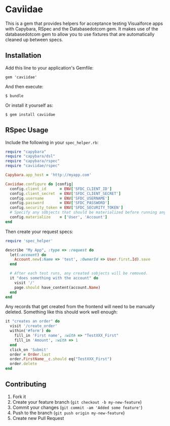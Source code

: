 # Caviidae

This is a gem that provides helpers for acceptance testing Visualforce apps
with Capybara, RSpec and the Databasedotcom gem. It makes use of the databasedotcom gem to allow you to use
fixtures that are automatically cleaned up between specs.

## Installation

Add this line to your application's Gemfile:

    gem 'caviidae'

And then execute:

    $ bundle

Or install it yourself as:

    $ gem install caviidae

## RSpec Usage

Include the following in your `spec_helper.rb`:

```ruby
require "capybara"
require "capybara/dsl"
require "capybara/rspec"
require "caviidae/rspec"

Capybara.app_host = 'http://myapp.com'

Caviidae.configure do |config|
  config.client_id      = ENV['SFDC_CLIENT_ID']
  config.client_secret  = ENV['SFDC_CLIENT_SECRET']
  config.username       = ENV['SFDC_USERNAME']
  config.password       = ENV['SFDC_PASSWORD']
  config.security_token = ENV['SFDC_SECURITY_TOKEN']
  # Specify any sObjects that should be materialized before running any tests.
  config.materialize    = ['User', 'Account']
end
```

Then create your request specs:

```ruby
require 'spec_helper'

describe "My App", :type => :request do
  let(:account) do
    Account.new(:Name => 'test', :OwnerId => User.first.Id).save
  end

  # After each test runs, any created sobjects will be removed.
  it "does something with the account" do
    visit '/'
    page.should have_content(account.Name)
  end
end
```

Any records that get created from the frontend will need to be manually
deleted. Something like this should work well enough:

```ruby
it "creates an order" do
  visit '/create_order'
  within('#form') do
    fill_in 'First name', :with => "TestXXX_First"
    fill_in 'Amount', :with => 1
  end
  click_on 'Submit'
  order = Order.last
  order.FirstName__c.should eq("TestXXX_First")
  order.delete
end

```


## Contributing

1. Fork it
2. Create your feature branch (`git checkout -b my-new-feature`)
3. Commit your changes (`git commit -am 'Added some feature'`)
4. Push to the branch (`git push origin my-new-feature`)
5. Create new Pull Request
